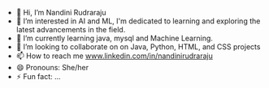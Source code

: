 - 👋 Hi, I’m Nandini Rudraraju
- 👀 I’m interested in AI and ML, I'm dedicated to learning and exploring the latest advancements in the field.
- 🌱 I’m currently learning java, mysql and Machine Learning.
- 💞️ I’m looking to collaborate on on Java, Python, HTML, and CSS projects
- 📫 How to reach me www.linkedin.com/in/nandinirudraraju
- 😄 Pronouns: She/her
- ⚡ Fun fact: ...

<!---
naddy29/naddy29 is a ✨ special ✨ repository because its `README.md` (this file) appears on your GitHub profile.
You can click the Preview link to take a look at your changes.
--->

